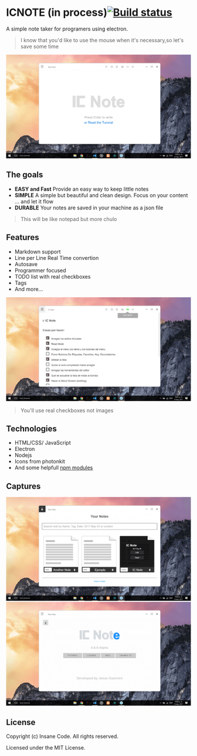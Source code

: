 # ICNOTE (in process)[![Build status](https://ci.appveyor.com/api/projects/status/g5twf1iugoeks470?svg=true)](https://ci.appveyor.com/project/jesusantguerrero/icnote)

A simple note taker for programers using electron.
> I know that you'd like to use the mouse when it's    necessary,so let's save some time

![ICNOTE](./documentation/assets/images/img1.png)


## The goals

* **EASY and Fast** Provide an easy way to keep little notes
* **SIMPLE** A simple but beautiful and clean design. Focus on your content ... and let it flow
* **DURABLE** Your notes are saved in your machine as a json file

> This will be like notepad but more chulo
 
## Features

* Markdown support
* Line per Line Real Time convertion
* Autosave
* Programmer focused
* TODO list with real checkboxes
* Tags
* And more...

![ICNOTE](./documentation/assets/images/img7.png)
> You'll use real checkboxes not images

## Technologies

* HTML/CSS/ JavaScript
* Electron
* Nodejs
* Icons from photonkit
* And some helpfull [npm modules]()

## Captures
![ICNOTE](./documentation/assets/images/img2.png)
![ICNOTE](./documentation/assets/images/img6.png)

## License

Copyright (c) Insane Code. All rights reserved.

Licensed under the MIT License.
